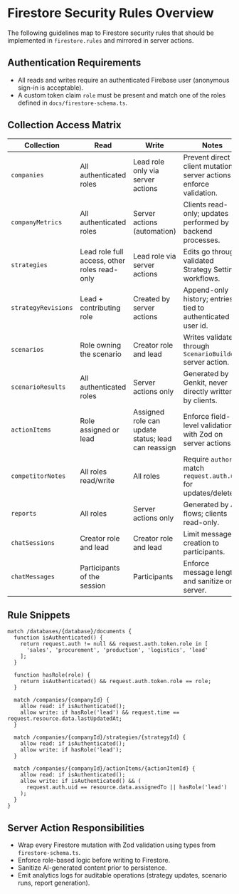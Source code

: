 # Firestore Security Rules Overview

The following guidelines map to Firestore security rules that should be implemented in `firestore.rules` and mirrored in server actions.

## Authentication Requirements
- All reads and writes require an authenticated Firebase user (anonymous sign-in is acceptable).
- A custom token claim `role` must be present and match one of the roles defined in `docs/firestore-schema.ts`.

## Collection Access Matrix
| Collection | Read | Write | Notes |
| --- | --- | --- | --- |
| `companies` | All authenticated roles | Lead role only via server actions | Prevent direct client mutations; server actions enforce validation. |
| `companyMetrics` | All authenticated roles | Server actions (automation) | Clients read-only; updates performed by backend processes. |
| `strategies` | Lead role full access, other roles read-only | Lead role via server actions | Edits go through validated Strategy Settings workflows. |
| `strategyRevisions` | Lead + contributing role | Created by server actions | Append-only history; entries tied to authenticated user id. |
| `scenarios` | Role owning the scenario | Creator role and lead | Writes validated through `ScenarioBuilder` server action. |
| `scenarioResults` | All authenticated roles | Server actions only | Generated by Genkit, never directly written by clients. |
| `actionItems` | Role assigned or lead | Assigned role can update status; lead can reassign | Enforce field-level validation with Zod on server actions. |
| `competitorNotes` | All roles read/write | All roles | Require `author` to match `request.auth.uid` for updates/deletes. |
| `reports` | All roles | Server actions only | Generated by AI flows; clients read-only. |
| `chatSessions` | Creator role and lead | Creator role and lead | Limit message creation to participants. |
| `chatMessages` | Participants of the session | Participants | Enforce message length and sanitize on server. |

## Rule Snippets
```firestore
match /databases/{database}/documents {
  function isAuthenticated() {
    return request.auth != null && request.auth.token.role in [
      'sales', 'procurement', 'production', 'logistics', 'lead'
    ];
  }

  function hasRole(role) {
    return isAuthenticated() && request.auth.token.role == role;
  }

  match /companies/{companyId} {
    allow read: if isAuthenticated();
    allow write: if hasRole('lead') && request.time == request.resource.data.lastUpdatedAt;
  }

  match /companies/{companyId}/strategies/{strategyId} {
    allow read: if isAuthenticated();
    allow write: if hasRole('lead');
  }

  match /companies/{companyId}/actionItems/{actionItemId} {
    allow read: if isAuthenticated();
    allow write: if isAuthenticated() && (
      request.auth.uid == resource.data.assignedTo || hasRole('lead')
    );
  }
}
```

## Server Action Responsibilities
- Wrap every Firestore mutation with Zod validation using types from `firestore-schema.ts`.
- Enforce role-based logic before writing to Firestore.
- Sanitize AI-generated content prior to persistence.
- Emit analytics logs for auditable operations (strategy updates, scenario runs, report generation).
